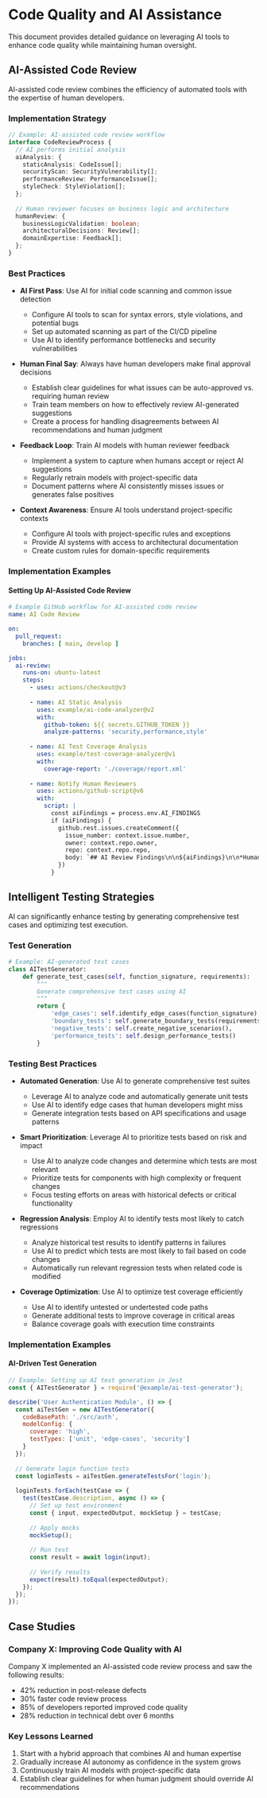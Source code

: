 # Code Quality and AI Assistance

This document provides detailed guidance on leveraging AI tools to enhance code quality while maintaining human oversight.

## AI-Assisted Code Review

AI-assisted code review combines the efficiency of automated tools with the expertise of human developers.

### Implementation Strategy

```typescript
// Example: AI-assisted code review workflow
interface CodeReviewProcess {
  // AI performs initial analysis
  aiAnalysis: {
    staticAnalysis: CodeIssue[];
    securityScan: SecurityVulnerability[];
    performanceReview: PerformanceIssue[];
    styleCheck: StyleViolation[];
  };
  
  // Human reviewer focuses on business logic and architecture
  humanReview: {
    businessLogicValidation: boolean;
    architecturalDecisions: Review[];
    domainExpertise: Feedback[];
  };
}
```

### Best Practices

- **AI First Pass**: Use AI for initial code scanning and common issue detection
  - Configure AI tools to scan for syntax errors, style violations, and potential bugs
  - Set up automated scanning as part of the CI/CD pipeline
  - Use AI to identify performance bottlenecks and security vulnerabilities

- **Human Final Say**: Always have human developers make final approval decisions
  - Establish clear guidelines for what issues can be auto-approved vs. requiring human review
  - Train team members on how to effectively review AI-generated suggestions
  - Create a process for handling disagreements between AI recommendations and human judgment

- **Feedback Loop**: Train AI models with human reviewer feedback
  - Implement a system to capture when humans accept or reject AI suggestions
  - Regularly retrain models with project-specific data
  - Document patterns where AI consistently misses issues or generates false positives

- **Context Awareness**: Ensure AI tools understand project-specific contexts
  - Configure AI tools with project-specific rules and exceptions
  - Provide AI systems with access to architectural documentation
  - Create custom rules for domain-specific requirements

### Implementation Examples

#### Setting Up AI-Assisted Code Review

```yaml
# Example GitHub workflow for AI-assisted code review
name: AI Code Review

on:
  pull_request:
    branches: [ main, develop ]

jobs:
  ai-review:
    runs-on: ubuntu-latest
    steps:
      - uses: actions/checkout@v3
      
      - name: AI Static Analysis
        uses: example/ai-code-analyzer@v2
        with:
          github-token: ${{ secrets.GITHUB_TOKEN }}
          analyze-patterns: 'security,performance,style'
          
      - name: AI Test Coverage Analysis
        uses: example/test-coverage-analyzer@v1
        with:
          coverage-report: './coverage/report.xml'
          
      - name: Notify Human Reviewers
        uses: actions/github-script@v6
        with:
          script: |
            const aiFindings = process.env.AI_FINDINGS
            if (aiFindings) {
              github.rest.issues.createComment({
                issue_number: context.issue.number,
                owner: context.repo.owner,
                repo: context.repo.repo,
                body: `## AI Review Findings\n\n${aiFindings}\n\n*Human review required for final approval.*`
              })
            }
```

## Intelligent Testing Strategies

AI can significantly enhance testing by generating comprehensive test cases and optimizing test execution.

### Test Generation

```python
# Example: AI-generated test cases
class AITestGenerator:
    def generate_test_cases(self, function_signature, requirements):
        """
        Generate comprehensive test cases using AI
        """
        return {
            'edge_cases': self.identify_edge_cases(function_signature),
            'boundary_tests': self.generate_boundary_tests(requirements),
            'negative_tests': self.create_negative_scenarios(),
            'performance_tests': self.design_performance_tests()
        }
```

### Testing Best Practices

- **Automated Generation**: Use AI to generate comprehensive test suites
  - Leverage AI to analyze code and automatically generate unit tests
  - Use AI to identify edge cases that human developers might miss
  - Generate integration tests based on API specifications and usage patterns

- **Smart Prioritization**: Leverage AI to prioritize tests based on risk and impact
  - Use AI to analyze code changes and determine which tests are most relevant
  - Prioritize tests for components with high complexity or frequent changes
  - Focus testing efforts on areas with historical defects or critical functionality

- **Regression Analysis**: Employ AI to identify tests most likely to catch regressions
  - Analyze historical test results to identify patterns in failures
  - Use AI to predict which tests are most likely to fail based on code changes
  - Automatically run relevant regression tests when related code is modified

- **Coverage Optimization**: Use AI to optimize test coverage efficiently
  - Use AI to identify untested or undertested code paths
  - Generate additional tests to improve coverage in critical areas
  - Balance coverage goals with execution time constraints

### Implementation Examples

#### AI-Driven Test Generation

```javascript
// Example: Setting up AI test generation in Jest
const { AITestGenerator } = require('@example/ai-test-generator');

describe('User Authentication Module', () => {
  const aiTestGen = new AITestGenerator({
    codeBasePath: './src/auth',
    modelConfig: {
      coverage: 'high',
      testTypes: ['unit', 'edge-cases', 'security']
    }
  });
  
  // Generate login function tests
  const loginTests = aiTestGen.generateTestsFor('login');
  
  loginTests.forEach(testCase => {
    test(testCase.description, async () => {
      // Set up test environment
      const { input, expectedOutput, mockSetup } = testCase;
      
      // Apply mocks
      mockSetup();
      
      // Run test
      const result = await login(input);
      
      // Verify results
      expect(result).toEqual(expectedOutput);
    });
  });
});
```

## Case Studies

### Company X: Improving Code Quality with AI

Company X implemented an AI-assisted code review process and saw the following results:

- 42% reduction in post-release defects
- 30% faster code review process
- 85% of developers reported improved code quality
- 28% reduction in technical debt over 6 months

### Key Lessons Learned

1. Start with a hybrid approach that combines AI and human expertise
2. Gradually increase AI autonomy as confidence in the system grows
3. Continuously train AI models with project-specific data
4. Establish clear guidelines for when human judgment should override AI recommendations